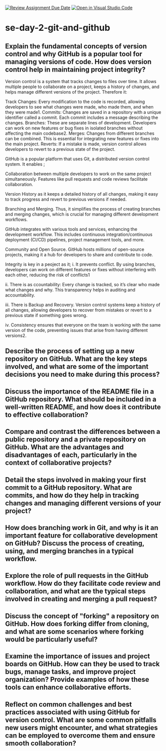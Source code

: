 [![Review Assignment Due Date](https://classroom.github.com/assets/deadline-readme-button-22041afd0340ce965d47ae6ef1cefeee28c7c493a6346c4f15d667ab976d596c.svg)](https://classroom.github.com/a/8wgCKhpZ)
[![Open in Visual Studio Code](https://classroom.github.com/assets/open-in-vscode-2e0aaae1b6195c2367325f4f02e2d04e9abb55f0b24a779b69b11b9e10269abc.svg)](https://classroom.github.com/online_ide?assignment_repo_id=15977927&assignment_repo_type=AssignmentRepo)
# se-day-2-git-and-github

## Explain the fundamental concepts of version control and why GitHub is a popular tool for managing versions of code. How does version control help in maintaining project integrity?

Version control is a system that tracks changes to files over time. It allows multiple people to collaborate on a project, keeps a history of changes, and helps manage different versions of the project. Therefore it:

Track Changes: Every modification to the code is recorded, allowing developers to see what changes were made, who made them, and when they were made1.
Commits: Changes are saved in a repository with a unique identifier called a commit. Each commit includes a message describing the changes.
Branches: These are separate lines of development. Developers can work on new features or bug fixes in isolated branches without affecting the main codebase2.
Merges: Changes from different branches can be combined. This is essential for integrating new features or fixes into the main project.
Reverts: If a mistake is made, version control allows developers to revert to a previous state of the project.

GitHub is a popular platform that uses Git, a distributed version control system. It enables ; 

Collaboration between multiple developers to work on the same project simultaneously. Features like pull requests and code reviews facilitate collaboration.

Version History as it keeps a detailed history of all changes, making it easy to track progress and revert to previous versions if needed.

Branching and Merging. Thus, it simplifies the process of creating branches and merging changes, which is crucial for managing different development workflows.

GitHub integrates with various tools and services, enhancing the development workflow. This includes continuous integration/continuous deployment (CI/CD) pipelines, project management tools, and more.

Community and Open Source. GitHub hosts millions of open-source projects, making it a hub for developers to share and contribute to code.

Integrity is key in a peoject as it;
i. It prevents conflict.  By using branches, developers can work on different features or fixes without interfering with each other, reducing the risk of conflicts1

ii. There is as ccountability: Every change is tracked, so it’s clear who made what changes and why. This transparency helps in auditing and accountability.

iii. There is Backup and Recovery. Version control systems keep a history of all changes, allowing developers to recover from mistakes or revert to a previous state if something goes wrong.

iv. Consistency ensures that everyone on the team is working with the same version of the code, preventing issues that arise from having different versions2.

## Describe the process of setting up a new repository on GitHub. What are the key steps involved, and what are some of the important decisions you need to make during this process?

## Discuss the importance of the README file in a GitHub repository. What should be included in a well-written README, and how does it contribute to effective collaboration?

## Compare and contrast the differences between a public repository and a private repository on GitHub. What are the advantages and disadvantages of each, particularly in the context of collaborative projects?

## Detail the steps involved in making your first commit to a GitHub repository. What are commits, and how do they help in tracking changes and managing different versions of your project?

## How does branching work in Git, and why is it an important feature for collaborative development on GitHub? Discuss the process of creating, using, and merging branches in a typical workflow.

## Explore the role of pull requests in the GitHub workflow. How do they facilitate code review and collaboration, and what are the typical steps involved in creating and merging a pull request?

## Discuss the concept of "forking" a repository on GitHub. How does forking differ from cloning, and what are some scenarios where forking would be particularly useful?

## Examine the importance of issues and project boards on GitHub. How can they be used to track bugs, manage tasks, and improve project organization? Provide examples of how these tools can enhance collaborative efforts.

## Reflect on common challenges and best practices associated with using GitHub for version control. What are some common pitfalls new users might encounter, and what strategies can be employed to overcome them and ensure smooth collaboration?
